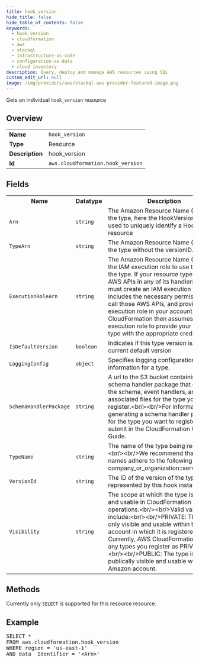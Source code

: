 ```yaml
---
title: hook_version
hide_title: false
hide_table_of_contents: false
keywords:
  - hook_version
  - cloudformation
  - aws
  - stackql
  - infrastructure-as-code
  - configuration-as-data
  - cloud inventory
description: Query, deploy and manage AWS resources using SQL
custom_edit_url: null
image: /img/providers/aws/stackql-aws-provider-featured-image.png
---
```

Gets an individual <code>hook_version</code> resource

## Overview
<table><tbody>
<tr><td><b>Name</b></td><td><code>hook_version</code></td></tr>
<tr><td><b>Type</b></td><td>Resource</td></tr>
<tr><td><b>Description</b></td><td>hook_version</td></tr>
<tr><td><b>Id</b></td><td><code>aws.cloudformation.hook_version</code></td></tr>
</tbody></table>

## Fields
<table><tbody>
<tr><th>Name</th><th>Datatype</th><th>Description</th></tr>
<tr><td><code>Arn</code></td><td><code>string</code></td><td>The Amazon Resource Name (ARN) of the type, here the HookVersion. This is used to uniquely identify a HookVersion resource</td></tr>
<tr><td><code>TypeArn</code></td><td><code>string</code></td><td>The Amazon Resource Name (ARN) of the type without the versionID.</td></tr>
<tr><td><code>ExecutionRoleArn</code></td><td><code>string</code></td><td>The Amazon Resource Name (ARN) of the IAM execution role to use to register the type. If your resource type calls AWS APIs in any of its handlers, you must create an IAM execution role that includes the necessary permissions to call those AWS APIs, and provision that execution role in your account. CloudFormation then assumes that execution role to provide your resource type with the appropriate credentials.</td></tr>
<tr><td><code>IsDefaultVersion</code></td><td><code>boolean</code></td><td>Indicates if this type version is the current default version</td></tr>
<tr><td><code>LoggingConfig</code></td><td><code>object</code></td><td>Specifies logging configuration information for a type.</td></tr>
<tr><td><code>SchemaHandlerPackage</code></td><td><code>string</code></td><td>A url to the S3 bucket containing the schema handler package that contains the schema, event handlers, and associated files for the type you want to register.&lt;br&#x2F;&gt;&lt;br&#x2F;&gt;For information on generating a schema handler package for the type you want to register, see submit in the CloudFormation CLI User Guide.</td></tr>
<tr><td><code>TypeName</code></td><td><code>string</code></td><td>The name of the type being registered.&lt;br&#x2F;&gt;&lt;br&#x2F;&gt;We recommend that type names adhere to the following pattern: company_or_organization::service::type.</td></tr>
<tr><td><code>VersionId</code></td><td><code>string</code></td><td>The ID of the version of the type represented by this hook instance.</td></tr>
<tr><td><code>Visibility</code></td><td><code>string</code></td><td>The scope at which the type is visible and usable in CloudFormation operations.&lt;br&#x2F;&gt;&lt;br&#x2F;&gt;Valid values include:&lt;br&#x2F;&gt;&lt;br&#x2F;&gt;PRIVATE: The type is only visible and usable within the account in which it is registered. Currently, AWS CloudFormation marks any types you register as PRIVATE.&lt;br&#x2F;&gt;&lt;br&#x2F;&gt;PUBLIC: The type is publically visible and usable within any Amazon account.</td></tr>

</tbody></table>

## Methods
Currently only <code>SELECT</code> is supported for this resource resource.

## Example
<pre>
SELECT *<br/>FROM aws.cloudformation.hook_version<br/>WHERE region = 'us-east-1'<br/>AND data__Identifier = '&lt;Arn&gt;'
</pre>
